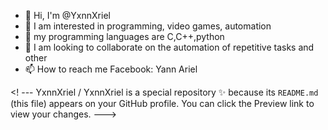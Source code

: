 - 👋 Hi, I'm @YxnnXriel
- 👀 I am interested in programming, video games, automation
- 🌱 my programming languages are C,C++,python 
- 💞️ I am looking to collaborate on the automation of repetitive tasks and other
- 📫 How to reach me Facebook: Yann Ariel

<! ---
YxnnXriel / YxnnXriel is a special repository ✨ because its `README.md` (this file) appears on your GitHub profile.
You can click the Preview link to view your changes.
--->
